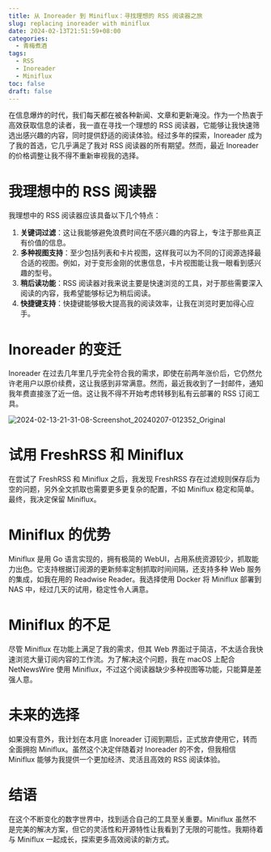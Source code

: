 ```yaml
---
title: 从 Inoreader 到 Miniflux：寻找理想的 RSS 阅读器之旅
slug: replacing inoreader with miniflux
date: 2024-02-13T21:51:59+08:00
categories:
  - 青梅煮酒
tags:
  - RSS
  - Inoreader
  - Miniflux
toc: false
draft: false
---
```


在信息爆炸的时代，我们每天都在被各种新闻、文章和更新淹没。作为一个热衷于高效获取信息的读者，我一直在寻找一个理想的 RSS 阅读器，它能够让我快速筛选出感兴趣的内容，同时提供舒适的阅读体验。经过多年的探索，Inoreader 成为了我的首选，它几乎满足了我对 RSS 阅读器的所有期望。然而，最近 Inoreader 的价格调整让我不得不重新审视我的选择。

# 我理想中的 RSS 阅读器

我理想中的 RSS 阅读器应该具备以下几个特点：

1. **关键词过滤**：这让我能够避免浪费时间在不感兴趣的内容上，专注于那些真正有价值的信息。
2. **多种视图支持**：至少包括列表和卡片视图，这样我可以为不同的订阅源选择最合适的视图。例如，对于变形金刚的优惠信息，卡片视图能让我一眼看到感兴趣的型号。
3. **稍后读功能**：RSS 阅读器对我来说主要是快速浏览的工具，对于那些需要深入阅读的内容，我希望能够标记为稍后阅读。
4. **快捷键支持**：快捷键能够极大提高我的阅读效率，让我在浏览时更加得心应手。

# Inoreader 的变迁

Inoreader 在过去几年里几乎完全符合我的需求，即使在前两年涨价后，它仍然允许老用户以原价续费，这让我感到非常满意。然而，最近我收到了一封邮件，通知我年费直接涨了近一倍。这让我不得不开始考虑转移到私有云部署的 RSS 订阅工具。

![2024-02-13-21-31-08-Screenshot_20240207-012352_Original](https://raw.githubusercontent.com/xbot/image-hosting/master/blog/2024-02-13-21-31-08-Screenshot_20240207-012352_Original.jpeg)

# 试用 FreshRSS 和 Miniflux

在尝试了 FreshRSS 和 Miniflux 之后，我发现 FreshRSS 存在过滤规则保存后为空的问题，另外全文抓取也需要更多更复杂的配置，不如 Miniflux 稳定和简单。最终，我决定保留 Miniflux。

# Miniflux 的优势

Miniflux 是用 Go 语言实现的，拥有极简的 WebUI，占用系统资源较少，抓取能力出色。它支持根据订阅源的更新频率定制抓取时间间隔，还支持多种 Web 服务的集成，如我在用的 Readwise Reader。我选择使用 Docker 将 Miniflux 部署到 NAS 中，经过几天的试用，稳定性令人满意。

# Miniflux 的不足

尽管 Miniflux 在功能上满足了我的需求，但其 Web 界面过于简洁，不太适合我快速浏览大量订阅内容的工作流。为了解决这个问题，我在 macOS 上配合 NetNewsWire 使用 Miniflux，不过这个阅读器缺少多种视图等功能，只能算是差强人意。

# 未来的选择

如果没有意外，我计划在本月底 Inoreader 订阅到期后，正式放弃使用它，转而全面拥抱 Miniflux。虽然这个决定伴随着对 Inoreader 的不舍，但我相信 Miniflux 能够为我提供一个更加经济、灵活且高效的 RSS 阅读体验。

# 结语

在这个不断变化的数字世界中，找到适合自己的工具至关重要。Miniflux 虽然不是完美的解决方案，但它的灵活性和开源特性让我看到了无限的可能性。我期待着与 Miniflux 一起成长，探索更多高效阅读的新方式。